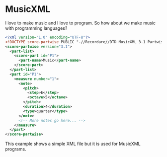 # MusicXML

I love to make music and I love to program.
So how about we make music with programming languages?

```xml
<?xml version="1.0" encoding="UTF-8"?>
<!DOCTYPE score-partwise PUBLIC "-//Recordare//DTD MusicXML 3.1 Partwise//EN" "http://www.musicxml.org/dtds/partwise.dtd">
<score-partwise version="3.1">
  <part-list>
    <score-part id="P1">
      <part-name>Music</part-name>
    </score-part>
  </part-list>
  <part id="P1">
    <measure number="1">
      <note>
        <pitch>
          <step>E</step>
          <octave>5</octave>
        </pitch>
        <duration>4</duration>
        <type>quarter</type>
      </note>
      <!-- More notes go here... -->
    </measure>
  </part>
</score-partwise>

```

This example shows a simple XML file but it is used for MusicXML programs.